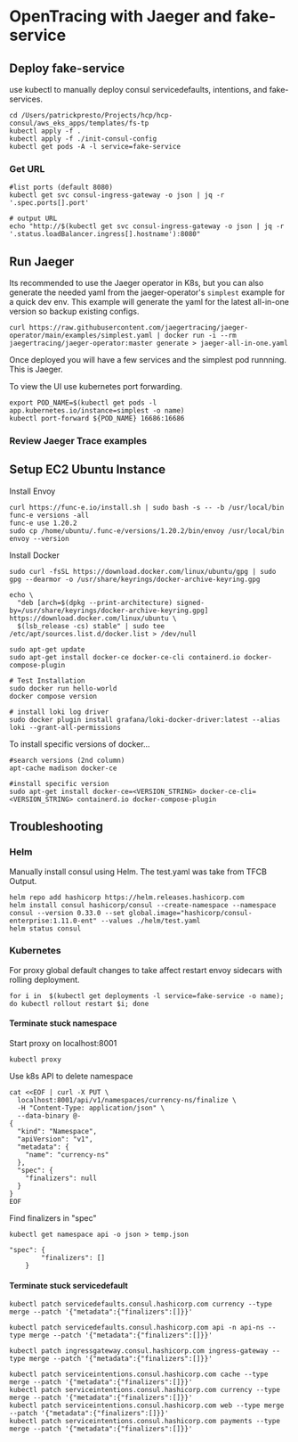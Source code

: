 # OpenTracing with Jaeger and fake-service

## Deploy fake-service
use kubectl to manually deploy consul servicedefaults, intentions, and fake-services.
```
cd /Users/patrickpresto/Projects/hcp/hcp-consul/aws_eks_apps/templates/fs-tp
kubectl apply -f .
kubectl apply -f ./init-consul-config
kubectl get pods -A -l service=fake-service
```
### Get URL
```
#list ports (default 8080)
kubectl get svc consul-ingress-gateway -o json | jq -r '.spec.ports[].port'

# output URL
echo "http://$(kubectl get svc consul-ingress-gateway -o json | jq -r '.status.loadBalancer.ingress[].hostname'):8080"
```

## Run Jaeger
Its recommended to use the Jaeger operator in K8s, but you can also generate the needed yaml from the jaeger-operator's `simplest` example for a quick dev env.  This example will generate the yaml for the latest all-in-one version so backup existing configs.
```
curl https://raw.githubusercontent.com/jaegertracing/jaeger-operator/main/examples/simplest.yaml | docker run -i --rm jaegertracing/jaeger-operator:master generate > jaeger-all-in-one.yaml
```
Once deployed you will have a few services and the simplest pod runnning.  This is Jaeger.

To view the UI use kubernetes port forwarding.
```
export POD_NAME=$(kubectl get pods -l app.kubernetes.io/instance=simplest -o name)
kubectl port-forward ${POD_NAME} 16686:16686
```

### Review Jaeger Trace examples

## Setup EC2 Ubuntu Instance
Install Envoy
```
curl https://func-e.io/install.sh | sudo bash -s -- -b /usr/local/bin
func-e versions -all
func-e use 1.20.2
sudo cp /home/ubuntu/.func-e/versions/1.20.2/bin/envoy /usr/local/bin
envoy --version
```

Install Docker
```
sudo curl -fsSL https://download.docker.com/linux/ubuntu/gpg | sudo gpg --dearmor -o /usr/share/keyrings/docker-archive-keyring.gpg

echo \
  "deb [arch=$(dpkg --print-architecture) signed-by=/usr/share/keyrings/docker-archive-keyring.gpg] https://download.docker.com/linux/ubuntu \
  $(lsb_release -cs) stable" | sudo tee /etc/apt/sources.list.d/docker.list > /dev/null

sudo apt-get update
sudo apt-get install docker-ce docker-ce-cli containerd.io docker-compose-plugin

# Test Installation
sudo docker run hello-world
docker compose version

# install loki log driver
sudo docker plugin install grafana/loki-docker-driver:latest --alias loki --grant-all-permissions
```
To install specific versions of docker...
```
#search versions (2nd column)
apt-cache madison docker-ce

#install specific version
sudo apt-get install docker-ce=<VERSION_STRING> docker-ce-cli=<VERSION_STRING> containerd.io docker-compose-plugin
```
## Troubleshooting

### Helm
Manually install consul using Helm.  The test.yaml was take from TFCB Output.
```
helm repo add hashicorp https://helm.releases.hashicorp.com
helm install consul hashicorp/consul --create-namespace --namespace consul --version 0.33.0 --set global.image="hashicorp/consul-enterprise:1.11.0-ent" --values ./helm/test.yaml
helm status consul
```

### Kubernetes

For proxy global default changes to take affect restart envoy sidecars with rolling deployment.
```
for i in  $(kubectl get deployments -l service=fake-service -o name); do kubectl rollout restart $i; done
```

#### Terminate stuck namespace

Start proxy on localhost:8001
```
kubectl proxy
```

Use k8s API to delete namespace
```
cat <<EOF | curl -X PUT \
  localhost:8001/api/v1/namespaces/currency-ns/finalize \
  -H "Content-Type: application/json" \
  --data-binary @-
{
  "kind": "Namespace",
  "apiVersion": "v1",
  "metadata": {
    "name": "currency-ns"
  },
  "spec": {
    "finalizers": null
  }
}
EOF
```

Find finalizers in "spec"
```
kubectl get namespace api -o json > temp.json
```

```
"spec": {
        "finalizers": []
    }
```
#### Terminate stuck servicedefault
```
kubectl patch servicedefaults.consul.hashicorp.com currency --type merge --patch '{"metadata":{"finalizers":[]}}'

kubectl patch servicedefaults.consul.hashicorp.com api -n api-ns --type merge --patch '{"metadata":{"finalizers":[]}}'

kubectl patch ingressgateway.consul.hashicorp.com ingress-gateway --type merge --patch '{"metadata":{"finalizers":[]}}'

kubectl patch serviceintentions.consul.hashicorp.com cache --type merge --patch '{"metadata":{"finalizers":[]}}'
kubectl patch serviceintentions.consul.hashicorp.com currency --type merge --patch '{"metadata":{"finalizers":[]}}'
kubectl patch serviceintentions.consul.hashicorp.com web --type merge --patch '{"metadata":{"finalizers":[]}}'
kubectl patch serviceintentions.consul.hashicorp.com payments --type merge --patch '{"metadata":{"finalizers":[]}}'
```